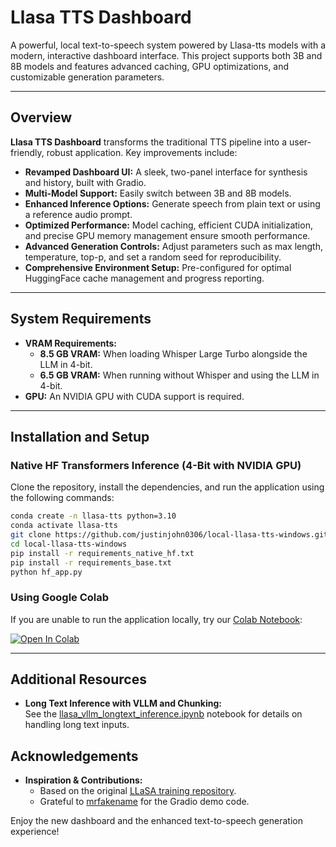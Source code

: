 # Llasa TTS Dashboard

A powerful, local text-to-speech system powered by Llasa-tts models with a modern, interactive dashboard interface. This project supports both 3B and 8B models and features advanced caching, GPU optimizations, and customizable generation parameters.

---

## Overview

**Llasa TTS Dashboard** transforms the traditional TTS pipeline into a user-friendly, robust application. Key improvements include:

- **Revamped Dashboard UI:** A sleek, two-panel interface for synthesis and history, built with Gradio.
- **Multi-Model Support:** Easily switch between 3B and 8B models.
- **Enhanced Inference Options:** Generate speech from plain text or using a reference audio prompt.
- **Optimized Performance:** Model caching, efficient CUDA initialization, and precise GPU memory management ensure smooth performance.
- **Advanced Generation Controls:** Adjust parameters such as max length, temperature, top-p, and set a random seed for reproducibility.
- **Comprehensive Environment Setup:** Pre-configured for optimal HuggingFace cache management and progress reporting.

---

## System Requirements

- **VRAM Requirements:**
  - **8.5 GB VRAM:** When loading Whisper Large Turbo alongside the LLM in 4-bit.
  - **6.5 GB VRAM:** When running without Whisper and using the LLM in 4-bit.
- **GPU:** An NVIDIA GPU with CUDA support is required.

---

## Installation and Setup

### Native HF Transformers Inference (4-Bit with NVIDIA GPU)

Clone the repository, install the dependencies, and run the application using the following commands:

```bash
conda create -n llasa-tts python=3.10
conda activate llasa-tts
git clone https://github.com/justinjohn0306/local-llasa-tts-windows.git
cd local-llasa-tts-windows
pip install -r requirements_native_hf.txt
pip install -r requirements_base.txt
python hf_app.py
```

### Using Google Colab

If you are unable to run the application locally, try our [Colab Notebook](https://colab.research.google.com/github/nivibilla/local-llasa-tts/blob/main/colab_notebook_4bit.ipynb):

[![Open In Colab](https://colab.research.google.com/assets/colab-badge.svg)](https://colab.research.google.com/github/nivibilla/local-llasa-tts/blob/main/colab_notebook_4bit.ipynb)

---

## Additional Resources

- **Long Text Inference with VLLM and Chunking:**  
  See the [llasa_vllm_longtext_inference.ipynb](llasa_vllm_longtext_inference.ipynb) notebook for details on handling long text inputs.

## Acknowledgements

- **Inspiration & Contributions:**  
  - Based on the original [LLaSA training repository](https://github.com/zhenye234/LLaSA_training).
  - Grateful to [mrfakename](https://huggingface.co/spaces/mrfakename/E2-F5-TTS) for the Gradio demo code.
  
Enjoy the new dashboard and the enhanced text-to-speech generation experience!
